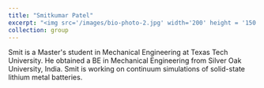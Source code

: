 ```yaml
---
title: "Smitkumar Patel"
excerpt: "<img src='/images/bio-photo-2.jpg' width='200' height = '150'>"
collection: group
---
```


Smit is a Master's student in Mechanical Engineering at Texas Tech University. He obtained a BE in Mechanical Engineering from Silver Oak University, India. Smit is working on continuum simulations of solid-state lithium metal batteries.
